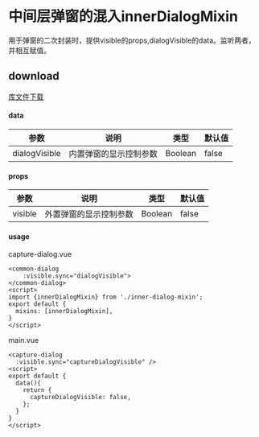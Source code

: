 # 中间层弹窗的混入innerDialogMixin
用于弹窗的二次封装时，提供visible的props,dialogVisible的data。监听两者，并相互赋值。
## download
[库文件下载](./js/html/inner-dialog-mixin.zip)

#### data
| 参数 |	说明 |类型 | 默认值 | 
| ---- | ---- |---- | ----   | 
| dialogVisible | 内置弹窗的显示控制参数 | Boolean | false |
#### props
| 参数 |	说明 |类型 | 默认值 | 
| ---- | ---- |---- | ----   | 
| visible | 外置弹窗的显示控制参数 | Boolean | false |
#### usage
capture-dialog.vue
```vue
<common-dialog
    :visible.sync="dialogVisible">
</common-dialog>
<script>
import {innerDialogMixin} from './inner-dialog-mixin';
export default {
  mixins: [innerDialogMixin],
}
</script>

```
main.vue
```vue
<capture-dialog
  :visible.sync="captureDialogVisible" />
<script>
export default {
  data(){
    return {
      captureDialogVisible: false,
    };
  }
}
</script>

```
